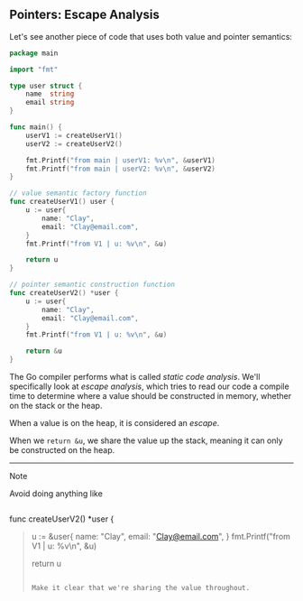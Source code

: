 ## Pointers: Escape Analysis

Let's see another piece of code that uses both value and pointer semantics:

```Go
package main

import "fmt"

type user struct {
	name  string
	email string
}

func main() {
	userV1 := createUserV1()
	userV2 := createUserV2()

	fmt.Printf("from main | userV1: %v\n", &userV1)
	fmt.Printf("from main | userV2: %v\n", &userV2)
}

// value semantic factory function
func createUserV1() user {
	u := user{
		name: "Clay",
		email: "Clay@email.com",
	}
	fmt.Printf("from V1 | u: %v\n", &u)

	return u
}

// pointer semantic construction function
func createUserV2() *user {
	u := user{
		name: "Clay",
		email: "Clay@email.com",
	}
	fmt.Printf("from V1 | u: %v\n", &u)

	return &u
}
```

The Go compiler performs what is called _static code analysis_. We'll specifically look at _escape analysis_, which tries to read our code a compile time to determine where a value should be constructed in memory, whether on the stack or the heap. 

When a value is on the heap, it is considered an _escape_.

When we `return &u`, we share the value up the stack, meaning it can only be constructed on the heap.

- - -

> [!Note] 
> 
> Avoid doing anything like
> 
> ```Go
func createUserV2() *user {
>	u := &user{
>		name: "Clay",
>		email: "Clay@email.com",
>	}
>	fmt.Printf("from V1 | u: %v\n", &u)
>
>	return u
>```
>
> Make it clear that we're sharing the value throughout.

